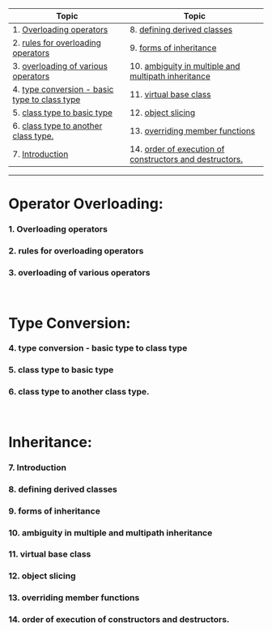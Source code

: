 | Topic                                               | Topic                                                          |
| --------------------------------------------------- | -------------------------------------------------------------- |
| 1. [Overloading operators](#1)                      | 8. [defining derived classes](#8)                              |
| 2. [rules for overloading operators](#2)            | 9. [forms of inheritance](#9)                                  |
| 3. [overloading of various operators](#3)           | 10. [ambiguity in multiple and multipath inheritance](#10)     |
| 4. [type conversion - basic type to class type](#4) | 11. [virtual base class](#11)                                  |
| 5. [class type to basic type](#5)                   | 12. [object slicing](#12)                                      |
| 6. [class type to another class type.](#6)          | 13. [overriding member functions](#13)                         |
| 7. [Introduction](#7)                               | 14. [order of execution of constructors and destructors.](#14) |

---

# Operator Overloading:

### 1. Overloading operators<a id="1"></a>

### 2. rules for overloading operators<a id="2"></a>

### 3. overloading of various operators<a id="3"></a>

<br>

# Type Conversion:

### 4. type conversion - basic type to class type<a id="4"></a>

### 5. class type to basic type<a id="5"></a>

### 6. class type to another class type.<a id="6"></a>

<br>

# Inheritance:

### 7. Introduction<a id="7"></a>

### 8. defining derived classes<a id="8"></a>

### 9. forms of inheritance<a id="9"></a>

### 10. ambiguity in multiple and multipath inheritance<a id="10"></a>

### 11. virtual base class<a id="11"></a>

### 12. object slicing<a id="12"></a>

### 13. overriding member functions<a id="13"></a>

### 14. order of execution of constructors and destructors.<a id="14"></a>
